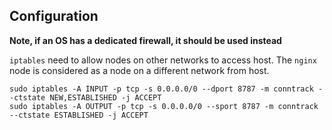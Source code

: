 



## Configuration

**Note, if an OS has a dedicated firewall, it should be used instead**

`iptables` need to allow nodes on other networks to access host. The `nginx` node
is considered as a node on a different network from host.

```
sudo iptables -A INPUT -p tcp -s 0.0.0.0/0 --dport 8787 -m conntrack --ctstate NEW,ESTABLISHED -j ACCEPT
sudo iptables -A OUTPUT -p tcp -s 0.0.0.0/0 --sport 8787 -m conntrack --ctstate ESTABLISHED -j ACCEPT
```

